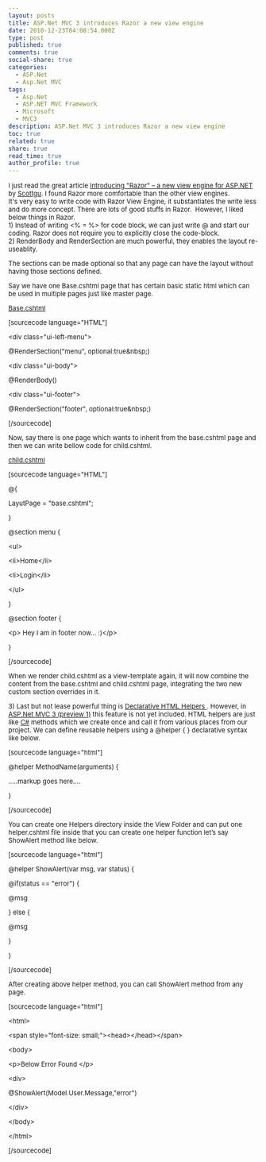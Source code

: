 ```yaml
---
layout: posts
title: ASP.Net MVC 3 introduces Razor a new view engine
date: 2010-12-23T04:08:54.000Z
type: post
published: true
comments: true
social-share: true
categories:
  - ASP.Net
  - Asp.Net MVC
tags:
  - Asp.Net
  - ASP.NET MVC Framework
  - Microsoft
  - MVC3
description: ASP.Net MVC 3 introduces Razor a new view engine
toc: true
related: true
share: true
read_time: true
author_profile: true
---
```


<div><span style="font-size:small;">I just read the great article <a href="http://weblogs.asp.net/scottgu/archive/2010/07/02/introducing-razor.aspx" target="_blank" rel="noopener noreferrer">Introducing "Razor" – a new view engine for ASP.NET</a> by <a href="http://weblogs.asp.net/scottgu" target="_blank" rel="noopener noreferrer">Scottgu</a>. I found Razor more comfortable than the other view engines.<br />
It's very easy to write code with Razor View Engine, it substantiates the write less and do more concept. There are lots of good stuffs in Razor.  However, I liked below things in Razor.</span></div>
<div><span style="font-size:small;">1) Instead of writing &lt;% = %&gt; for code block, we can just write @ and start our coding. Razor does not require you to explicitly close the code-block.</span></div>
<div><span style="font-size:small;">2) RenderBody and RenderSection are much powerful, they enables the layout re-useablity.</p>
<p>The sections can be made optional so that any page can have the layout without having those sections defined.</p>
<p>Say we have one Base.cshtml page that has certain basic static html which can be used in multiple pages just like master page.</p>
<p><span style="text-decoration:underline;">Base.cshtml</span></p>
<p>[sourcecode language="HTML"]</p>
<p>&lt;div class=&quot;ui-left-menu&quot;&gt;</p>
<p>@RenderSection(&quot;menu&quot;, optional:true&amp;nbsp;)</p>
<p>&lt;div class=&quot;ui-body&quot;&gt;</p>
<p>@RenderBody()</p>
<p>&lt;div class=&quot;ui-footer&quot;&gt;</p>
<p>@RenderSection(&quot;footer&quot;, optional:true&amp;nbsp;)</p>
<p>[/sourcecode]</p>
<p>Now, say there is one page which wants to inherit from the base.cshtml page and then we can write bellow code for child.cshtml.</p>
<p><span style="text-decoration:underline;">child.cshtml</span></p>
<p>[sourcecode language="HTML"]</p>
<p>@{</p>
<p>LayutPage = &quot;base.cshtml&quot;;</p>
<p>}</p>
<p>@section menu {</p>
<p>&lt;ul&gt;</p>
<p>&lt;li&gt;Home&lt;/li&gt;</p>
<p>&lt;li&gt;Login&lt;/li&gt;</p>
<p>&lt;/ul&gt;</p>
<p>}</p>
<p>@section footer {</p>
<p>&lt;p&gt; Hey I am in footer now... :)&lt;/p&gt;</p>
<p>}</p>
<p>[/sourcecode]</p>
<p>When we render child.cshtml as a view-template again, it will now combine the content from the base.cshtml and child.cshtml page, integrating the two new custom section overrides in it.</p>
<p></span></div>
<div><span style="font-size:small;">3) Last but not lease powerful thing is <span style="text-decoration:underline;">Declarative HTML Helpers </span>. However, in<a href="http://weblogs.asp.net/scottgu/archive/2010/07/27/introducing-asp-net-mvc-3-preview-1.aspx" target="_blank" rel="noopener noreferrer"> ASP.Net MVC 3 (preview 1)</a> this feature is not yet included. HTML helpers are just like <a href="http://msdn.microsoft.com/en-us/vcsharp/aa336809" target="_blank" rel="noopener noreferrer">C#</a> methods which we create once and call it from various places from our project. We can define reusable helpers using a @helper { } declarative syntax like below.</p>
<p>[sourcecode language="html"]</p>
<p>@helper MethodName(arguments) {</p>
<p>.....markup goes here....</p>
<p>}</p>
<p>[/sourcecode]</p>
<p>You can create one Helpers directory inside the View Folder and can put one helper.cshtml file inside that you can create one helper function let’s say ShowAlert method like below.</p>
<p>[sourcecode language="html"]</p>
<p>@helper ShowAlert(var msg, var status) {</p>
<p>@if(status == &quot;error&quot;) {</p>
<p>@msg</p>
<p>} else {</p>
<p>@msg</p>
<p>}</p>
<p>}</p>
<p>[/sourcecode]</p>
<p>After creating above helper method, you can call ShowAlert method from any page.</p>
<p>[sourcecode language="html"]</p>
<p>&lt;html&gt;</p>
<p>&lt;span style=&quot;font-size: small;&quot;&gt;&lt;head&gt;&lt;/head&gt;&lt;/span&gt;</p>
<p>&lt;body&gt;</p>
<p>&lt;p&gt;Below Error Found &lt;/p&gt;</p>
<p>&lt;div&gt;</p>
<p>@ShowAlert(Model.User.Message,&quot;error&quot;)</p>
<p>&lt;/div&gt;</p>
<p>&lt;/body&gt;</p>
<p>&lt;/html&gt;</p>
<p>[/sourcecode]</p>
<p> </p>
<p></span></div>
<p><span style="font-size:small;"> </span>		</p>
